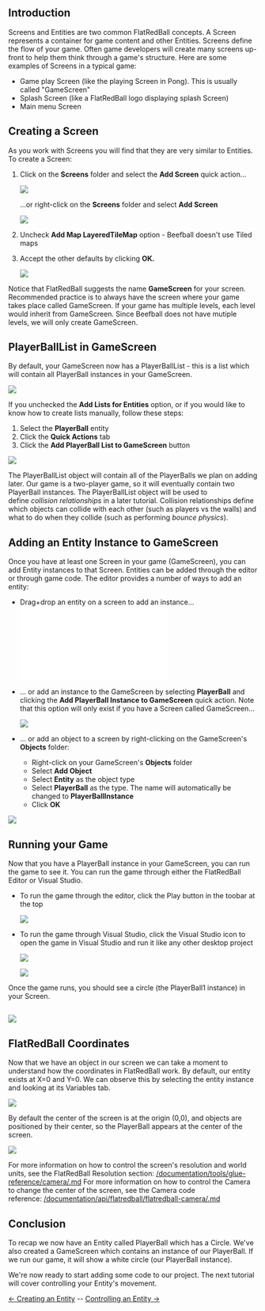 ## Introduction

Screens and Entities are two common FlatRedBall concepts. A Screen represents a container for game content and other Entities. Screens define the flow of your game. Often game developers will create many screens up-front to help them think through a game's structure. Here are some examples of Screens in a typical game:

-   Game play Screen (like the playing Screen in Pong). This is usually called "GameScreen"
-   Splash Screen (like a FlatRedBall logo displaying splash Screen)
-   Main menu Screen

## Creating a Screen

As you work with Screens you will find that they are very similar to Entities. To create a Screen:

1.  Click on the **Screens** folder and select the **Add Screen** quick action...

    ![](/media/2022-01-img_61d31425ed9b7.png)

    ...or right-click on the **Screens** folder and select **Add Screen**

    ![](/media/2022-01-img_61d314538a6f1.png)

2.  Uncheck **Add Map LayeredTileMap** option - Beefball doesn't use Tiled maps

3.  Accept the other defaults by clicking **OK.**

    ![](/media/2022-01-img_61d3149d379e1.png)

Notice that FlatRedBall suggests the name **GameScreen** for your screen. Recommended practice is to always have the screen where your game takes place called GameScreen. If your game has multiple levels, each level would inherit from GameScreen. Since Beefball does not have mutiple levels, we will only create GameScreen.

## PlayerBallList in GameScreen

By default, your GameScreen now has a PlayerBallList - this is a list which will contain all PlayerBall instances in your GameScreen.

![](/media/2022-01-img_61d314ff1f447.png)

If you unchecked the **Add Lists for Entities** option, or if you would like to know how to create lists manually, follow these steps:

1.  Select the **PlayerBall** entity
2.  Click the **Quick Actions** tab
3.  Click the **Add PlayerBall List to GameScreen** button

![](/media/2022-01-img_61d315ce2af22.png)

The PlayerBallList object will contain all of the PlayerBalls we plan on adding later. Our game is a two-player game, so it will eventually contain two PlayerBall instances. The PlayerBallList object will be used to define *collision relationships* in a later tutorial. Collision relationships define which objects can collide with each other (such as players vs the walls) and what to do when they collide (such as performing *bounce physics*).

## Adding an Entity Instance to GameScreen

Once you have at least one Screen in your game (GameScreen), you can add Entity instances to that Screen. Entities can be added through the editor or through game code. The editor provides a number of ways to add an entity:

-   Drag+drop an entity on a screen to add an instance... [![](/wp-content/uploads/2016/01/03_08-28-03.gif.md)](/wp-content/uploads/2016/01/03_08-28-03.gif.md)

-   ... or add an instance to the GameScreen by selecting **PlayerBall** and clicking the **Add PlayerBall Instance to GameScreen** quick action. Note that this option will only exist if you have a Screen called GameScreen...

    ![](/media/2022-01-img_61d3192850b6c.png)

-   ... or add an object to a screen by right-clicking on the GameScreen's **Objects** folder:
    -   Right-click on your GameScreen's **Objects** folder
    -   Select **Add Object**
    -   Select **Entity** as the object type
    -   Select **PlayerBall** as the type. The name will automatically be changed to **PlayerBallInstance**
    -   Click **OK**

![](/media/2021-07-img_60fda9a9b4a8b.png)

### 

## Running your Game

Now that you have a PlayerBall instance in your GameScreen, you can run the game to see it. You can run the game through either the FlatRedBall Editor or Visual Studio.

-   To run the game through the editor, click the Play button in the toobar at the top

    ![](/media/2022-01-img_61d319bb3bbb3.png)

-   To run the game through Visual Studio, click the Visual Studio icon to open the game in Visual Studio and run it like any other desktop project

    ![](/media/2022-01-img_61d319d977080.png)

    ![](/media/2020-07-img_5f0a3e6ebc1a6.png)

Once the game runs, you should see a circle (the PlayerBall1 instance) in your Screen.

## ![](/media/2020-07-img_5f0a421234957.png)

## FlatRedBall Coordinates

Now that we have an object in our screen we can take a moment to understand how the coordinates in FlatRedBall work. By default, our entity exists at X=0 and Y=0. We can observe this by selecting the entity instance and looking at its Variables tab.

![](/media/2023-09-img_650449103c08d.png)

By default the center of the screen is at the origin (0,0), and objects are positioned by their center, so the PlayerBall appears at the center of the screen.

![](/media/2023-09-img_65044991b53a6.png)

For more information on how to control the screen's resolution and world units, see the FlatRedBall Resolution section: [/documentation/tools/glue-reference/camera/.md](/documentation/tools/glue-reference/camera/.md) For more information on how to control the Camera to change the center of the screen, see the Camera code reference: [/documentation/api/flatredball/flatredball-camera/.md](/documentation/api/flatredball/flatredball-camera/.md)

## Conclusion

To recap we now have an Entity called PlayerBall which has a Circle. We've also created a GameScreen which contains an instance of our PlayerBall. If we run our game, it will show a white circle (our PlayerBall instance).

We're now ready to start adding some code to our project. The next tutorial will cover controlling your Entity's movement.

[\<- Creating an Entity](/documentation/tutorials/tutorials-beefball/tutorials-beefball-creating-an-entity/.md "Tutorials:Beefball:Creating an Entity") -- [Controlling an Entity -\>](/documentation/tutorials/tutorials-beefball/tutorials-beefball-controlling-an-entity/.md "Tutorials:Beefball:Controlling an Entity")
